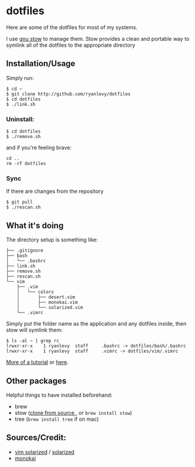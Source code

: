 # dotfiles
Here are some of the dotfiles for most of my systems. 

I use [gnu stow](http://www.gnu.org/software/stow/) to manage them. Stow provides a clean and portable way to symlink all of the dotfiles to the appropriate directory

## Installation/Usage
Simply run:
```
$ cd ~ 
$ git clone http://github.com/ryanlevy/dotfiles
$ cd dotfiles
$ ./link.sh
````
### Uninstall:
```
$ cd dotfiles
$ ./remove.sh
```
and if you're feeling brave:
```
cd ..
rm -rf dotfiles
```
### Sync
If there are changes from the repository
```
$ git pull
$ ./rescan.sh
```
## What it's doing
The directory setup is something like:
```
├── .gitignore
├── bash
│   └── .bashrc
├── link.sh
├── remove.sh
├── rescan.sh
└── vim
    ├── .vim
    │   └── colors
    │       ├── desert.vim
    │       ├── monokai.vim
    │       └── solarized.vim
    └── .vimrc
```
Simply put the folder name as the application and any dotfiles inside, then stow will symlink them:
```
$ ls -al ~ | grep rc
lrwxr-xr-x    1 ryanlevy  staff     .bashrc -> dotfiles/bash/.bashrc
lrwxr-xr-x    1 ryanlevy  staff     .vimrc -> dotfiles/vim/.vimrc
```

[More of a tutorial](http://brandon.invergo.net/news/2012-05-26-using-gnu-stow-to-manage-your-dotfiles.html) or [here](http://taihen.org/managing-dotfiles-with-gnu-stow/).

## Other packages
Helpful things to have installed beforehand:
* brew
* stow ([clone from source ](https://savannah.gnu.org/git/?group=stow), or `brew install stow`)
* tree (`brew install tree` if on mac)

## Sources/Credit:
* [vim solarized](https://github.com/altercation/vim-colors-solarized) / [solarized](http://ethanschoonover.com/solarized)
* [monokai](https://github.com/sickill/vim-monokai)

